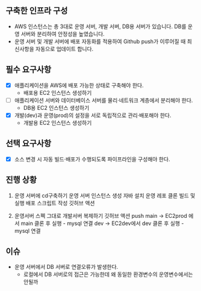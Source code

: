 ## 구축한 인프라 구성
- AWS 인스턴스는 총 3대로 운영 서버, 개발 서버, DB용 서버가 있습니다. DB를 운영 서버와 분리하여 안정성을 높였습니다.
- 운영 서버 및 개발 서버에 배포 자동화를 적용하여 Github push가 이루어질 때 최신사항을 자동으로 업데이트 합니다.

## 필수 요구사항
- [x] 애플리케이션을 AWS에 배포 가능한 상태로 구축해야 한다.
  - 배포용 EC2 인스턴스 생성하기
- [ ] 애플리케이션 서버와 데이터베이스 서버를 물리·네트워크 계층에서 분리해야 한다.
  - DB용 EC2 인스턴스 생성하기
- [x] 개발(dev)과 운영(prod)의 설정을 서로 독립적으로 관리·배포해야 한다.
  - 개발용 EC2 인스턴스 생성하기

## 선택 요구사항
- [x] 소스 변경 시 자동 빌드·배포가 수행되도록 파이프라인을 구성해야 한다.

## 진행 상황
1. 운영 서버에 cd구축하기
   운영 서버 인스턴스 생성
   자바 설치
   운영 레포 클론
   빌드 및 실행
   배포 스크립트 작성
   깃허브 액션

2. 운영서버 스펙 그대로 개발서버 복제하기
   깃허브 액션 push
   main -> EC2prod 에서 main 클론 후 실행 - mysql 연결
   dev -> EC2dev에서 dev 클론 후 실행 - mysql 연결

## 이슈
- 운영 서버에서 DB 서버로 연결오류가 발생한다.
  - 로컬에서 DB 서버로의 접근은 가능한데 왜 동일한 환경변수의 운영변수에서는 안될까 
